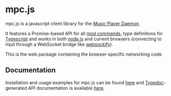 # mpc.js

mpc.js is a javascript client library for the [Music Player Daemon](https://www.musicpd.org/).

It features a Promise-based API for all [mpd commands](https://www.musicpd.org/doc/protocol/command_reference.html),
type definitions for [Typescript](https://www.typescriptlang.org/) and works in both
[node.js](https://nodejs.org/) and current browsers (connecting to mpd through a WebSocket bridge
like [websockify](https://github.com/kanaka/websockify)).

This is the web package containing the browser-specific networking code.

## Documentation

Installation and usage examples for mpc.js can be found [here](https://github.com/hbenl/mpc-js-node)
and [Typedoc](http://typedoc.org/)-generated API documentation is available 
[here](https://hbenl.github.io/mpc-js-core/typedoc/classes/_mpc_.mpc.html).
